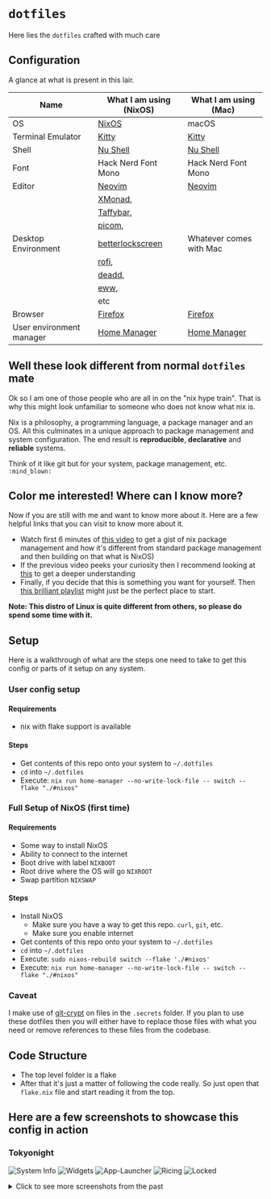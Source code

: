 # `dotfiles`

Here lies the `dotfiles` crafted with much care

## Configuration

A glance at what is present in this lair.

| Name                     | What I am using (NixOS)                                                  | What I am using (Mac)                                |
| ------------------------ | ------------------------------------------------------------------------ | ---------------------------------------------------- |
| OS                       | [NixOS](https://nixos.org/)                                              | macOS                                                |
| Terminal Emulator        | [Kitty](https://sw.kovidgoyal.net/kitty/)                                | [Kitty](https://sw.kovidgoyal.net/kitty/)            |
| Shell                    | [Nu Shell](https://www.nushell.sh/)                                      | [Nu Shell](https://www.nushell.sh/)                  |
| Font                     | Hack Nerd Font Mono                                                      | Hack Nerd Font Mono                                  |
| Editor                   | [Neovim](https://neovim.io/)                                             | [Neovim](https://neovim.io/)                         |
|                          | [XMonad](https://xmonad.org/),                                           |                                                      |
|                          | [Taffybar](https://github.com/taffybar/taffybar),                        |                                                      |
|                          | [picom](https://github.com/yshui/picom),                                 |                                                      |
| Desktop Environment      | [betterlockscreen](https://github.com/betterlockscreen/betterlockscreen) | Whatever comes with Mac                              |
|                          | [rofi](https://github.com/davatorium/rofi),                              |                                                      |
|                          | [deadd](https://github.com/phuhl/linux_notification_center),             |                                                      |
|                          | [eww](https://github.com/elkowar/eww),                                   |                                                      |
|                          | etc                                                                      |                                                      |
| Browser                  | [Firefox](https://www.mozilla.org/en-US/firefox/)                        | [Firefox](https://www.mozilla.org/en-US/firefox/)    |
| User environment manager | [Home Manager](https://nixos.wiki/wiki/Home_Manager)                     | [Home Manager](https://nixos.wiki/wiki/Home_Manager) |

## Well these look different from normal `dotfiles` mate

Ok so I am one of those people who are all in on the "nix hype train". That is
why this might look unfamiliar to someone who does not know what nix is.

Nix is a philosophy, a programming language, a package manager and an OS. All
this culminates in a unique approach to package management and system
configuration. The end result is **reproducible**, **declarative** and
**reliable** systems.

Think of it like git but for your system, package management, etc.
`:mind_blown:`

## Color me interested! Where can I know more?

Now if you are still with me and want to know more about it. Here are a few
helpful links that you can visit to know more about it.

- Watch first 6 minutes of
  [this video](https://www.youtube.com/watch?v=oPymb2-IXbg) to get a gist of nix
  package management and how it's different from standard package management and
  then building on that what is NixOS)
- If the previous video peeks your curiosity then I recommend looking at
  [this](https://www.youtube.com/watch?v=6iVXaqUfHi4) to get a deeper
  understanding
- Finally, if you decide that this is something you want for yourself. Then
  [this brilliant playlist](https://www.youtube.com/watch?v=QKoQ1gKJY5A&list=PL-saUBvIJzOkjAw_vOac75v-x6EzNzZq-)
  might just be the perfect place to start.

**Note: This distro of Linux is quite different from others, so please do spend
some time with it.**

## Setup

Here is a walkthrough of what are the steps one need to take to get this config
or parts of it setup on any system.

### User config setup

#### Requirements

- nix with flake support is available

#### Steps

- Get contents of this repo onto your system to `~/.dotfiles`
- `cd` into `~/.dotfiles`
- Execute:
  `nix run home-manager --no-write-lock-file -- switch --flake "./#nixos"`

### Full Setup of NixOS (first time)

#### Requirements

- Some way to install NixOS
- Ability to connect to the internet
- Boot drive with label `NIXBOOT`
- Root drive where the OS will go `NIXROOT`
- Swap partition `NIXSWAP`

#### Steps

- Install NixOS
  - Make sure you have a way to get this repo. `curl`, `git`, etc.
  - Make sure you enable internet
- Get contents of this repo onto your system to `~/.dotfiles`
- `cd` into `~/.dotfiles`
- Execute: `sudo nixos-rebuild switch --flake './#nixos'`
- Execute:
  `nix run home-manager --no-write-lock-file -- switch --flake "./#nixos"`

### Caveat

I make use of [git-crypt](https://github.com/AGWA/git-crypt) on files in the
`.secrets` folder. If you plan to use these dotfiles then you will either have
to replace those files with what you need or remove references to these files
from the codebase.

## Code Structure

- The top level folder is a flake
- After that it's just a matter of following the code really. So just open that
  `flake.nix` file and start reading it from the top.

## Here are a few screenshots to showcase this config in action

### Tokyonight

![System Info](./screenshots/tokyonight/sysinfo.png?raw=true "System Info")
![Widgets](./screenshots/tokyonight/widgets.png?raw=true "Wallpaper")
![App-Launcher](./screenshots/tokyonight/rofi-search.png?raw=true "App Launcher")
![Ricing](./screenshots/tokyonight/in-action.png?raw=true "Ricing in progress")
![Locked](./screenshots/tokyonight/locked.png?raw=true "Locked")

<details>
<summary>Click to see more screenshots from the past</summary>

### Dracula

![System Info](./screenshots/dracula/sysinfo.png?raw=true "System Info")
![Wall](./screenshots/dracula/wallpaper.png?raw=true "Wallpaper")
![App-Launcher](./screenshots/dracula/rofi-search.png?raw=true "App Launcher")
![Ricing](./screenshots/dracula/in-action.png?raw=true "Ricing in progress")
![Locked](./screenshots/dracula/locked.png?raw=true "Locked")

### Onedark

![System Info](./screenshots/onedark/sysinfo.png?raw=true "System Info")
![Wall](./screenshots/onedark/wallpaper.png?raw=true "Wallpaper")
![App-Launcher](./screenshots/onedark/rofi-search.png?raw=true "App Launcher")
![Ricing](./screenshots/onedark/in-action.png?raw=true "Ricing in progress")
![Locked](./screenshots/onedark/locked.png?raw=true "Locked")

</details>
